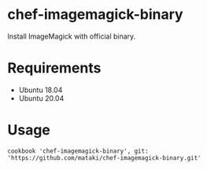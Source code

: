 # chef-imagemagick-binary

Install ImageMagick with official binary.

# Requirements

* Ubuntu 18.04
* Ubuntu 20.04

# Usage

```
cookbook 'chef-imagemagick-binary', git: 'https://github.com/mataki/chef-imagemagick-binary.git'
```
